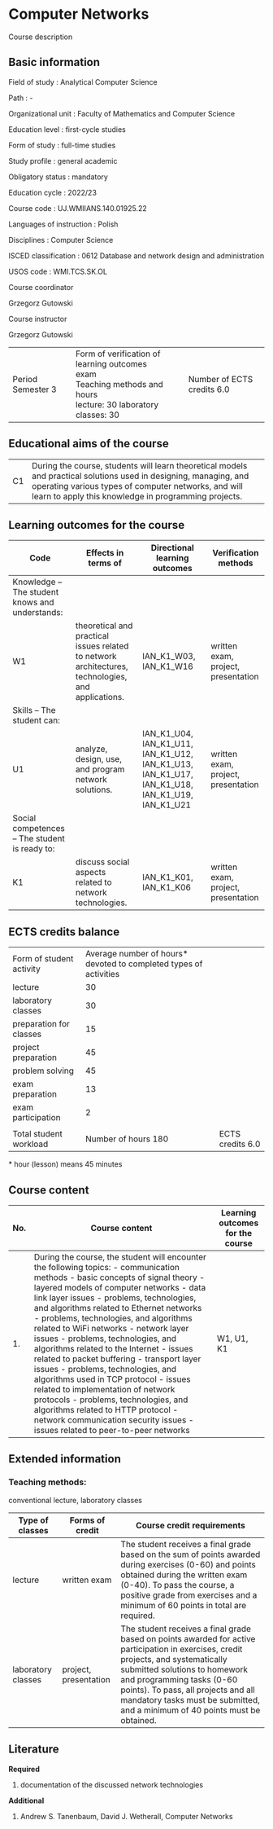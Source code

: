 # Computer Networks

Course description

## Basic information

Field of study
:   Analytical Computer Science

Path
:   -

Organizational unit
:   Faculty of Mathematics and Computer Science

Education level
:   first-cycle studies

Form of study
:   full-time studies

Study profile
:   general academic

Obligatory status
:   mandatory

Education cycle
:   2022/23

Course code
:   UJ.WMIIANS.140.01925.22

Languages of instruction
:   Polish

Disciplines
:   Computer Science

ISCED classification
:   0612 Database and network design and administration

USOS code
:   WMI.TCS.SK.OL

Course coordinator

Grzegorz Gutowski

Course instructor

Grzegorz Gutowski

|  |  |  |
| --- | --- | --- |
| Period  Semester 3 | Form of verification of learning outcomes <br/> exam <br/>Teaching methods and hours  <br/> lecture: 30   laboratory classes: 30 | Number of ECTS credits  6.0 |

## Educational aims of the course

|  |  |
| --- | --- |
| C1 | During the course, students will learn theoretical models and practical solutions used in designing, managing, and operating various types of computer networks, and will learn to apply this knowledge in programming projects. |

## Learning outcomes for the course

| Code | Effects in terms of | Directional learning outcomes | Verification methods |
| --- | --- | --- | --- |
| Knowledge – The student knows and understands: | | | |
| W1 | theoretical and practical issues related to network architectures, technologies, and applications. | IAN\_K1\_W03,   IAN\_K1\_W16 | written exam, project, presentation |
| Skills – The student can: | | | |
| U1 | analyze, design, use, and program network solutions. | IAN\_K1\_U04,   IAN\_K1\_U11,   IAN\_K1\_U12,   IAN\_K1\_U13,   IAN\_K1\_U17,   IAN\_K1\_U18,   IAN\_K1\_U19,   IAN\_K1\_U21 | written exam, project, presentation |
| Social competences – The student is ready to: | | | |
| K1 | discuss social aspects related to network technologies. | IAN\_K1\_K01,   IAN\_K1\_K06 | written exam, project, presentation |

## ECTS credits balance

|  |  |  |
| --- | --- | --- |
| Form of student activity | Average number of hours\* devoted to completed types of activities | |
| lecture | 30 | |
| laboratory classes | 30 | |
| preparation for classes | 15 | |
| project preparation | 45 | |
| problem solving | 45 | |
| exam preparation | 13 | |
| exam participation | 2 | |
|  | | |
| Total student workload | Number of hours  180 | ECTS credits  6.0 |

\* hour (lesson) means 45 minutes

## Course content

| No. | Course content | Learning outcomes for the course |
| --- | --- | --- |
| 1. | During the course, the student will encounter the following topics:    - communication methods    - basic concepts of signal theory    - layered models of computer networks    - data link layer issues    - problems, technologies, and algorithms related to Ethernet networks    - problems, technologies, and algorithms related to WiFi networks    - network layer issues    - problems, technologies, and algorithms related to the Internet    - issues related to packet buffering    - transport layer issues    - problems, technologies, and algorithms used in TCP protocol    - issues related to implementation of network protocols    - problems, technologies, and algorithms related to HTTP protocol    - network communication security issues    - issues related to peer-to-peer networks | W1,   U1,   K1 |

## Extended information

### Teaching methods:

conventional lecture, laboratory classes

| Type of classes | Forms of credit | Course credit requirements |
| --- | --- | --- |
| lecture | written exam | The student receives a final grade based on the sum of points awarded during exercises (0-60) and points obtained during the written exam (0-40). To pass the course, a positive grade from exercises and a minimum of 60 points in total are required. |
| laboratory classes | project, presentation | The student receives a final grade based on points awarded for active participation in exercises, credit projects, and systematically submitted solutions to homework and programming tasks (0-60 points). To pass, all projects and all mandatory tasks must be submitted, and a minimum of 40 points must be obtained. |

## Literature

**Required** 

1. documentation of the discussed network technologies

**Additional** 

1. Andrew S. Tanenbaum, David J. Wetherall, Computer Networks
